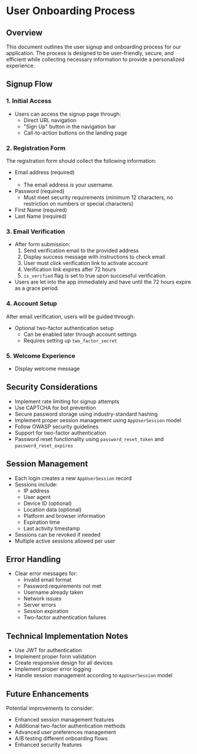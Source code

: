 # User Onboarding Process

## Overview

This document outlines the user signup and onboarding process for our application. The process is designed to be user-friendly, secure, and efficient while collecting necessary information to provide a personalized experience.

## Signup Flow

### 1. Initial Access

- Users can access the signup page through:
  - Direct URL navigation
  - "Sign Up" button in the navigation bar
  - Call-to-action buttons on the landing page

### 2. Registration Form

The registration form should collect the following information:

- Email address (required)
- - The email address _is_ your username.
- Password (required)
  - Must meet security requirements (minimum 12 characters, no restriction on numbers or special characters)
- First Name (required)
- Last Name (required)

### 3. Email Verification

- After form submission:
  1. Send verification email to the provided address
  2. Display success message with instructions to check email
  3. User must click verification link to activate account
  4. Verification link expires after 72 hours
  5. `is_verified` flag is set to true upon successful verification
- Users are let into the app immediately and have until the 72 hours expire as a grace period.

### 4. Account Setup

After email verification, users will be guided through:

- Optional two-factor authentication setup
  - Can be enabled later through account settings
  - Requires setting up `two_factor_secret`

### 5. Welcome Experience

- Display welcome message

## Security Considerations

- Implement rate limiting for signup attempts
- Use CAPTCHA for bot prevention
- Secure password storage using industry-standard hashing
- Implement proper session management using `AppUserSession` model
- Follow OWASP security guidelines
- Support for two-factor authentication
- Password reset functionality using `password_reset_token` and `password_reset_expires`

## Session Management

- Each login creates a new `AppUserSession` record
- Sessions include:
  - IP address
  - User agent
  - Device ID (optional)
  - Location data (optional)
  - Platform and browser information
  - Expiration time
  - Last activity timestamp
- Sessions can be revoked if needed
- Multiple active sessions allowed per user

## Error Handling

- Clear error messages for:
  - Invalid email format
  - Password requirements not met
  - Username already taken
  - Network issues
  - Server errors
  - Session expiration
  - Two-factor authentication failures

## Technical Implementation Notes

- Use JWT for authentication
- Implement proper form validation
- Create responsive design for all devices
- Implement proper error logging
- Handle session management according to `AppUserSession` model

## Future Enhancements

Potential improvements to consider:

- Enhanced session management features
- Additional two-factor authentication methods
- Advanced user preferences management
- A/B testing different onboarding flows
- Enhanced security features

